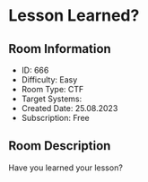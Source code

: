 ﻿# Lesson Learned?

## Room Information
- ID: 666
- Difficulty: Easy
- Room Type: CTF
- Target Systems: 
- Created Date: 25.08.2023
- Subscription: Free

## Room Description
Have you learned your lesson?
